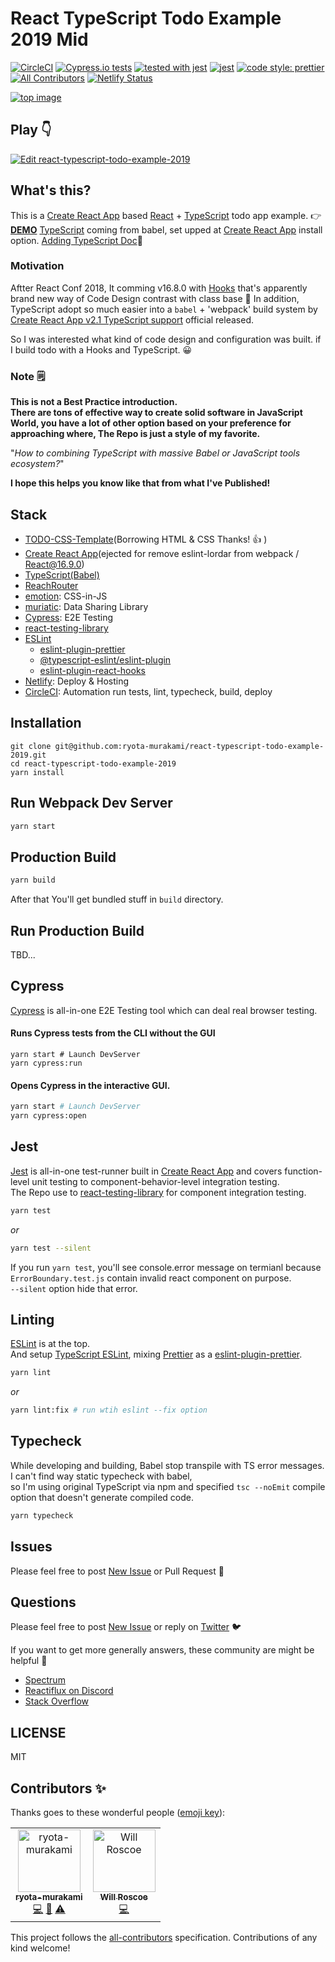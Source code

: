 # React TypeScript Todo Example 2019 Mid

[![CircleCI](https://circleci.com/gh/ryota-murakami/react-typescript-todo-example-2019.svg?style=svg)](https://circleci.com/gh/ryota-murakami/react-typescript-todo-example-2019) [![Cypress.io tests](https://img.shields.io/badge/cypress.io-tests-green.svg?style=flat-square)](https://cypress.io) [![tested with jest](https://img.shields.io/badge/tested_with-jest-99424f.svg)](https://github.com/facebook/jest) [![jest](https://jestjs.io/img/jest-badge.svg)](https://github.com/facebook/jest) [![code style: prettier](https://img.shields.io/badge/code_style-prettier-ff69b4.svg?style=flat-square)](https://github.com/prettier/prettier) 
[![All Contributors](https://img.shields.io/badge/all_contributors-2-orange.svg?style=flat-square)](#contributors)
[![Netlify Status](https://api.netlify.com/api/v1/badges/94ad28c3-2ccd-40b2-9b9f-35ab89148f43/deploy-status)](https://app.netlify.com/sites/react-typescript-todo-example/deploys)

 <a href="https://react-typescript-todo-example.netlify.com/"><img src="https://raw.githubusercontent.com/ryota-murakami/react-typescript-todo-example-2019/master/img.pnghttps://raw.githubusercontent.com/ryota-murakami/react-typescript-todo-example-2019/master/img.gif" alt="top image"></a>

## Play 👇
[![Edit react-typescript-todo-example-2019](https://codesandbox.io/static/img/play-codesandbox.svg)](https://codesandbox.io/s/github/ryota-murakami/react-typescript-todo-example-2019/tree/master/?fontsize=14)

## What's this?
This is a [Create React App](https://facebook.github.io/create-react-app/) based [React](https://reactjs.org/) + [TypeScript](https://www.typescriptlang.org/) todo app example.  👉 [**DEMO**](https://react-typescript-todo-example.netlify.com)
[TypeScript](https://www.typescriptlang.org/) coming from babel, set upped at [Create React App](https://facebook.github.io/create-react-app/) install option. [Adding TypeScript Doc](https://facebook.github.io/create-react-app/docs/adding-typescript#docsNav)📝  

### Motivation
Aftter React Conf 2018, It comming v16.8.0 with [Hooks](https://reactjs.org/docs/hooks-intro.html) that's apparently brand new way of Code Design contrast with class base 📝
In addition, TypeScript adopt so much easier into a `babel` + 'webpack' build system by [Create React App v2.1 TypeScript support](https://github.com/facebook/create-react-app/releases/tag/v2.1.0) official released.

So I was interested what kind of code design and configuration was built. if I build todo with a Hooks and TypeScript. 😀

### Note 🗒

**This is not a Best Practice introduction.  
There are tons of effective way to create solid software in JavaScript World, you have a lot of other option based on your preference for approaching where, The Repo is just a style of my favorite.**  

"*How to combining TypeScript with massive Babel or JavaScript tools ecosystem?*"

**I hope this helps you know like that from what I've Published!**


## Stack
- [TODO-CSS-Template](https://github.com/Klerith/TODO-CSS-Template)(Borrowing HTML & CSS Thanks! 👍 )
- [Create React App](https://facebook.github.io/create-react-app/)(ejected for remove eslint-lordar from webpack / [React@16.9.0](https://reactjs.org/blog/2019/08/08/react-v16.9.0.html))
- [TypeScript(Babel)](https://babeljs.io/docs/en/babel-plugin-transform-typescript)
- [ReachRouter](https://github.com/reach/router)
- [emotion](https://github.com/emotion-js/emotion): CSS-in-JS
- [muriatic](https://github.com/ryota-murakami/muriatic): Data Sharing Library
- [Cypress](https://www.cypress.io/): E2E Testing
- [react-testing-library](https://github.com/testing-library/react-testing-library)
- [ESLint](https://eslint.org/)
  - [eslint-plugin-prettier](https://github.com/prettier/eslint-plugin-prettier)
  - [@typescript-eslint/eslint-plugin](https://github.com/typescript-eslint/typescript-eslint#readme)
  - [eslint-plugin-react-hooks](https://reactjs.org/)
- [Netlify](https://www.netlify.com/): Deploy & Hosting
- [CircleCI](https://circleci.com/): Automation run tests, lint, typecheck, build, deploy


## Installation
```
git clone git@github.com:ryota-murakami/react-typescript-todo-example-2019.git
cd react-typescript-todo-example-2019
yarn install
```

## Run Webpack Dev Server
```bash
yarn start

```

## Production Build
```bash
yarn build
```

After that You'll get bundled stuff in `build` directory.

## Run Production Build

TBD...

## Cypress
[Cypress](https://www.cypress.io/) is all-in-one E2E Testing tool which can deal real browser testing.  

#### Runs Cypress tests from the CLI without the GUI
```baash
yarn start # Launch DevServer
yarn cypress:run
```

#### Opens Cypress in the interactive GUI.

```bash
yarn start # Launch DevServer
yarn cypress:open
```

## Jest
[Jest](https://jestjs.io/) is all-in-one test-runner built in [Create React App](https://facebook.github.io/create-react-app/) and covers function-level unit testing to component-behavior-level integration testing.  
The Repo use to [react-testing-library](https://github.com/testing-library/react-testing-library) for component integration testing.

```bash
yarn test
```

*or*

```bash
yarn test --silent
```

If you run `yarn test`, you'll see console.error message on termianl because `ErrorBoundary.test.js` contain invalid react component on purpose.  
`--silent` option hide that error.

## Linting
[ESLint](https://eslint.org/) is at the top.  
And setup [TypeScript ESLint](https://github.com/typescript-eslint/typescript-eslint), mixing [Prettier](https://prettier.io/) as a [eslint-plugin-prettier](https://github.com/prettier/eslint-plugin-prettier).

```bash
yarn lint
```

*or*

``` bash
yarn lint:fix # run wtih eslint --fix option
```

## Typecheck
While developing and building, Babel stop transpile with TS error messages.  
I can't find way static typecheck with babel,  
so I'm using original TypeScript via npm and specified `tsc --noEmit` compile option that doesn't generate compiled code.  

```bash
yarn typecheck
```

## Issues
Please feel free to post [New Issue](https://github.com/ryota-murakami/react-typescript-todo-example-2019/issues/new) or Pull Request 🤗

## Questions
Please feel free to post [New Issue](https://github.com/ryota-murakami/react-typescript-todo-example-2019/issues/new) or reply on [Twitter](https://twitter.com/malloc007) 🐦  

If you want to get more generally answers, these community are might be helpful 🍻

- [Spectrum](https://spectrum.chat/react?tab=posts)
- [Reactiflux on Discord](https://www.reactiflux.com/)
- [Stack Overflow](https://stackoverflow.com/questions/tagged/reactjs)

## LICENSE
MIT

## Contributors ✨
Thanks goes to these wonderful people ([emoji key](https://allcontributors.org/docs/en/emoji-key)):

<!-- ALL-CONTRIBUTORS-LIST:START - Do not remove or modify this section -->
<!-- prettier-ignore -->
<table>
  <tr>
    <td align="center"><a href="http://ryota-murakami.github.io/"><img src="https://avatars1.githubusercontent.com/u/5501268?s=400&u=7bf6b1580b95930980af2588ef0057f3e9ec1ff8&v=4" width="100px;" alt="ryota-murakami"/><br /><sub><b>ryota-murakami</b></sub></a><br /><a href="https://github.com/ryota-murakami/react-typescript-todo-example-2019/commits?author=ryota-murakami" title="Code">💻</a> <a href="https://github.com/ryota-murakami/react-typescript-todo-example-2019/commits?author=ryota-murakami" title="Documentation">📖</a> <a href="https://github.com/ryota-murakami/react-typescript-todo-example-2019/commits?author=ryota-murakami" title="Tests">⚠️</a></td>
    <td align="center"><a href="http://donkeycar.com"><img src="https://avatars2.githubusercontent.com/u/147582?v=4" width="100px;" alt="Will Roscoe"/><br /><sub><b>Will Roscoe</b></sub></a><br /><a href="https://github.com/ryota-murakami/react-typescript-todo-example-2019/commits?author=wroscoe" title="Code">💻</a></td>
  </tr>
</table>

<!-- ALL-CONTRIBUTORS-LIST:END -->

This project follows the [all-contributors](https://github.com/all-contributors/all-contributors) specification. Contributions of any kind welcome!
